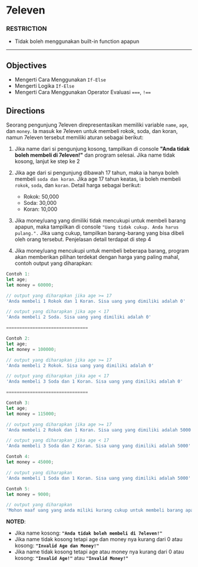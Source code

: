 # 7eleven

### RESTRICTION

- Tidak boleh menggunakan built-in function apapun

---

## Objectives

- Mengerti Cara Menggunakan `If-Else`
- Mengerti Logika `If-Else`
- Mengerti Cara Menggunakan Operator Evaluasi `===`, `!==`

## Directions

Seorang pengunjung 7eleven direpresentasikan memiliki variable `name`, `age`, dan `money`. Ia masuk ke 7eleven untuk membeli rokok, soda, dan koran, namun 7eleven tersebut memiliki aturan sebagai berikut:

1. Jika name dari si pengunjung kosong, tampilkan di console **"Anda tidak boleh membeli di 7eleven!"** dan program selesai. Jika name tidak kosong, lanjut ke step ke 2

2. Jika age dari si pengunjung dibawah 17 tahun, maka ia hanya boleh membeli `soda dan koran`. Jika age 17 tahun keatas, ia boleh membeli `rokok`, `soda`, dan `koran`. Detail harga sebagai berikut:

   - Rokok: 50,000
   - Soda: 30,000
   - Koran: 10,000

3. Jika money/uang yang dimiliki tidak mencukupi untuk membeli barang apapun, maka tampilkan di console `"Uang tidak cukup. Anda harus pulang.".` Jika uang cukup, tampilkan barang-barang yang bisa dibeli oleh orang tersebut. Penjelasan detail terdapat di step 4

4. Jika money/uang mencukupi untuk membeli beberapa barang, program akan memberikan pilihan terdekat dengan harga yang paling mahal, contoh output yang diharapkan:

```js
Contoh 1:
let age;
let money = 60000;

// output yang diharapkan jika age >= 17
'Anda membeli 1 Rokok dan 1 Koran. Sisa uang yang dimiliki adalah 0'

// output yang diharapkan jika age < 17
'Anda membeli 2 Soda. Sisa uang yang dimiliki adalah 0'

===============================

Contoh 2:
let age;
let money = 100000;

// output yang diharapkan jika age >= 17
'Anda membeli 2 Rokok. Sisa uang yang dimiliki adalah 0'

// output yang diharapkan jika age < 17
'Anda membeli 3 Soda dan 1 Koran. Sisa uang yang dimiliki adalah 0'

===============================

Contoh 3:
let age;
let money = 115000;

// output yang diharapkan jika age >= 17
'Anda membeli 2 Rokok dan 1 Koran. Sisa uang yang dimiliki adalah 5000'

// output yang diharapkan jika age < 17
'Anda membeli 3 Soda dan 2 Koran. Sisa uang yang dimiliki adalah 5000'

Contoh 4:
let money = 45000;

// output yang diharapkan
'Anda membeli 1 Soda dan 1 Koran. Sisa uang yang dimiliki adalah 5000'

Contoh 5:
let money = 9000;

// output yang diharapkan
'Mohon maaf uang yang anda miliki kurang cukup untuk membeli barang apapun!'
```

**NOTED**:

- Jika name kosong: **`"Anda tidak boleh membeli di 7eleven!"`**
- Jika name tidak kosong tetapi age dan money nya kurang dari 0 atau kosong: **`"Invalid Age dan Money!"`**
- Jika name tidak kosong tetapi age atau money nya kurang dari 0 atau kosong: **`"Invalid Age!"`** atau **`"Invalid Money!"`**
